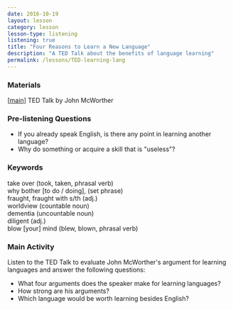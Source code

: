 ```yaml
---
date: 2016-10-19
layout: lesson
category: lesson
lesson-type: listening
listening: true
title: "Four Reasons to Learn a New Language"
description: "A TED Talk about the benefits of language learning"
permalink: /lessons/TED-learning-lang
---
```

### Materials 
[<a href="https://www.ted.com/talks/john_mcwhorter_4_reasons_to_learn_a_new_language" target="_blank">main</a>] TED Talk by John McWorther

### Pre-listening Questions

- If you already speak English, is there any point in learning another language? 
- Why do something or acquire a skill that is "useless"?  

### Keywords
take over (took, taken, phrasal verb)  
why bother [to do / doing], (set phrase)  
fraught, fraught with s/th (adj.)  
worldview (countable noun)  
dementia (uncountable noun)  
diligent (adj.)  
blow [your] mind (blew, blown, phrasal verb)  

### Main Activity 
Listen to the TED Talk to evaluate John McWorther's argument for learning languages and answer the following questions: 

- What four arguments does the speaker make for learning languages? 
- How strong are his arguments?
- Which language would be worth learning besides English? 

